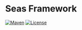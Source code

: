# Seas Framework

[![Maven](https://img.shields.io/maven-central/v/com.alibaba.cloud/spring-cloud-alibaba-dependencies.svg?label=Maven%20Central)](https://izhimu.coding.net/public-artifacts/seas/maven-releases-open/com.izhimu:seas-framework-dependencies/version/36168358/overview)
[![License](https://img.shields.io/badge/license-Apache%202-4EB1BA.svg)](https://www.apache.org/licenses/LICENSE-2.0.html)